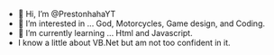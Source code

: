 - 👋 Hi, I’m @PrestonhahaYT
- 👀 I’m interested in ... God, Motorcycles, Game design, and Coding.
- 🌱 I’m currently learning ... Html and Javascript.
-  I know a little about VB.Net but am not too confident in it.

<!---
PrestonhahaYT/PrestonhahaYT is a ✨ special ✨ repository because its `README.md` (this file) appears on your GitHub profile.
You can click the Preview link to take a look at your changes.
--->
